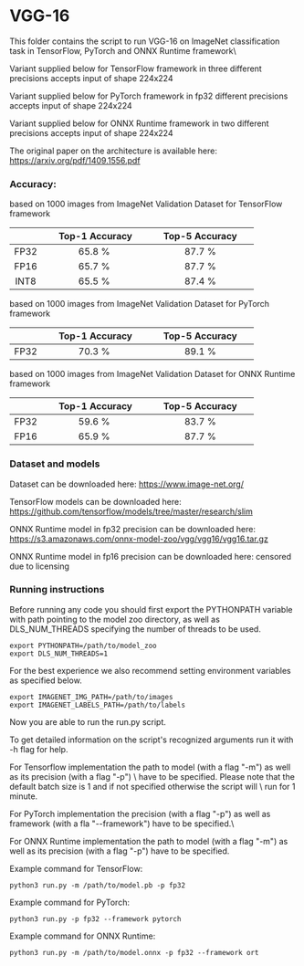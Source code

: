 # VGG-16


This folder contains the script to run VGG-16 on ImageNet classification task in TensorFlow, PyTorch and ONNX Runtime framework\

Variant supplied below for TensorFlow framework in three different precisions accepts input of shape 224x224

Variant supplied below for PyTorch framework in fp32 different precisions accepts input of shape 224x224

Variant supplied below for ONNX Runtime framework in two different precisions accepts input of shape 224x224

The original paper on the architecture is available here: https://arxiv.org/pdf/1409.1556.pdf


### Accuracy:

based on 1000 images from ImageNet Validation Dataset for TensorFlow framework

|   | &nbsp;&nbsp;&nbsp;&nbsp; Top-1 Accuracy&nbsp;&nbsp;&nbsp;&nbsp;  |&nbsp;&nbsp;&nbsp;&nbsp; Top-5 Accuracy &nbsp;&nbsp;&nbsp;&nbsp; |
|:---:|:---:|:---:|
| FP32  | 65.8 %  | 87.7 %  |
| FP16  | 65.7 %  | 87.7 %  |
| INT8  | 65.5 %  | 87.4 %  |

based on 1000 images from ImageNet Validation Dataset for PyTorch framework

|   | &nbsp;&nbsp;&nbsp;&nbsp; Top-1 Accuracy&nbsp;&nbsp;&nbsp;&nbsp;  |&nbsp;&nbsp;&nbsp;&nbsp; Top-5 Accuracy &nbsp;&nbsp;&nbsp;&nbsp; |
|:---:|:---:|:---:|
| FP32  | 70.3 %  | 89.1 %  |

based on 1000 images from ImageNet Validation Dataset for ONNX Runtime framework

|   | &nbsp;&nbsp;&nbsp;&nbsp; Top-1 Accuracy&nbsp;&nbsp;&nbsp;&nbsp;  |&nbsp;&nbsp;&nbsp;&nbsp; Top-5 Accuracy &nbsp;&nbsp;&nbsp;&nbsp; |
|:---:|:---:|:---:|
| FP32  | 59.6 %  |  83.7 %  |
| FP16  | 65.9 %  |  87.7 %  |

### Dataset and models

Dataset can be downloaded here: https://www.image-net.org/

TensorFlow models can be downloaded here: https://github.com/tensorflow/models/tree/master/research/slim

ONNX Runtime model in fp32 precision can be downloaded here: https://s3.amazonaws.com/onnx-model-zoo/vgg/vgg16/vgg16.tar.gz

ONNX Runtime model in fp16 precision can be downloaded here: censored due to licensing

### Running instructions

Before running any code you should first export the PYTHONPATH variable with path pointing to the model zoo directory,
as well as DLS_NUM_THREADS specifying the number of threads to be used.

```
export PYTHONPATH=/path/to/model_zoo
export DLS_NUM_THREADS=1
```

For the best experience we also recommend setting environment variables as specified below.

```
export IMAGENET_IMG_PATH=/path/to/images
export IMAGENET_LABELS_PATH=/path/to/labels
```

Now you are able to run the run.py script. 

To get detailed information on the script's recognized arguments run it with -h flag for help.

For Tensorflow implementation the path to model (with a flag "-m") as well as its precision (with a flag "-p") \ 
have to be specified. Please note that the default batch size is 1 and if not specified otherwise the script will \ 
run for 1 minute.

For PyTorch implementation the precision (with a flag "-p") as well as framework (with a fla "--framework") have to be specified.\

For ONNX Runtime implementation the path to model (with a flag "-m") as well as its precision (with a flag "-p") have to be specified.

Example command for TensorFlow: 

```
python3 run.py -m /path/to/model.pb -p fp32
```

Example command for PyTorch:

```
python3 run.py -p fp32 --framework pytorch
```

Example command for ONNX Runtime: 

```
python3 run.py -m /path/to/model.onnx -p fp32 --framework ort
```
